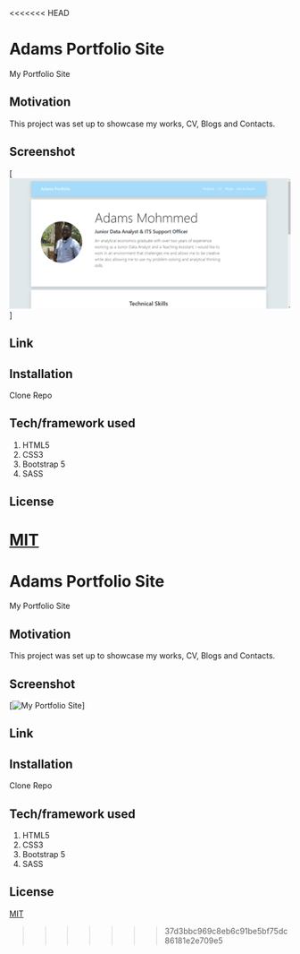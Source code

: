 <<<<<<< HEAD

# Adams Portfolio Site

My Portfolio Site

## Motivation

This project was set up to showcase my works, CV, Blogs and Contacts.

## Screenshot

[![My Portfolio Site](img/psite.PNG "My Portfolio Site")]

## Link

## Installation

Clone Repo

## Tech/framework used

1. HTML5
2. CSS3
3. Bootstrap 5
4. SASS

## License

# [MIT](https://choosealicense.com/licenses/mit/)

# Adams Portfolio Site

My Portfolio Site

## Motivation

This project was set up to showcase my works, CV, Blogs and Contacts.

## Screenshot

[![My Portfolio Site](img/psite "My Portfolio Site")]

## Link

## Installation

Clone Repo

## Tech/framework used

1. HTML5
2. CSS3
3. Bootstrap 5
4. SASS

## License

[MIT](https://choosealicense.com/licenses/mit/)

> > > > > > > 37d3bbc969c8eb6c91be5bf75dc86181e2e709e5
